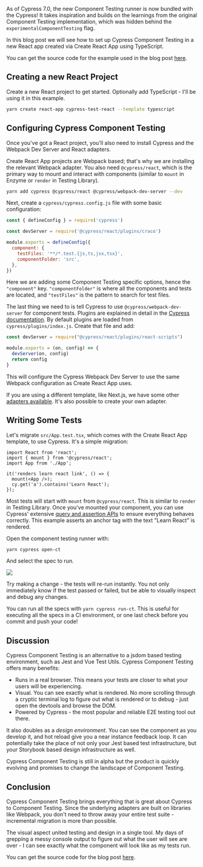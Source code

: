 As of Cypress 7.0, the new Component Testing runner is now bundled with the Cypress! It takes inspiration and builds on the learnings from the original Component Testing implementation, which was hidden behind the `experimentalComponentTesting` flag.

In this blog post we will see how to set up Cypress Component Testing in a new React app created via Create React App using TypeScript.

You can get the source code for the example used in the blog post [here](https://github.com/lmiller1990/cypress-react-template).

## Creating a new React Project

Create a new React project to get started. Optionally add TypeScript - I'll be using it in this example.

```sh
yarn create react-app cypress-test-react --template typescript
```

## Configuring Cypress Component Testing

Once you've got a React project, you'll also need to install Cypress and the Webpack Dev Server and React adapters.

Create React App projects are Webpack based; that's why we are installing the relevant Webpack adapter. You also need `@cypress/react`, which is the primary way to mount and interact with components (similar to `mount` in Enzyme or `render` in Testing Library).

```sh
yarn add cypress @cypress/react @cypress/webpack-dev-server --dev
```

Next, create a `cypress/cypress.config.js` file with some basic configuration:

```js
const { defineConfig } = require('cypress')

const devServer = require('@cypress/react/plugins/craco')

module.exports = defineConfig({
  component: {
    testFiles: '**/*.test.{js,ts,jsx,tsx}',
    componentFolder: 'src',
  },
})
```

Here we are adding some Component Testing specific options, hence the `"component"` key. `"componentFolder"` is where all the components and tests are located, and `"testFiles"` is the pattern to search for test files.

The last thing we need to is tell Cypress to use `@cypress/webpack-dev-server` for component tests. Plugins are explained in detail in the [Cypress documentation](https://docs.cypress.io/guides/tooling/plugins-guide#Installing-plugins). By default plugins are loaded from `cypress/plugins/index.js`. Create that file and add:

```js
const devServer = require("@cypress/react/plugins/react-scripts")

module.exports = (on, config) => {
  devServer(on, config)
  return config
}
```


This will configure the Cypress Webpack Dev Server to use the same Webpack configuration as Create React App uses.

If you are using a different template, like Next.js, we have some other [adapters available](https://github.com/cypress-io/cypress/tree/develop/npm/react/plugins). It's also possible to create your own adapter.

## Writing Some Tests

Let's migrate `src/App.test.tsx`, which comes with the Create React App template, to use Cypress. It's a simple migration:

```tsx
import React from 'react';
import { mount } from '@cypress/react';
import App from './App';

it('renders learn react link', () => {
  mount(<App />);
  cy.get('a').contains('Learn React');
});
```

Most tests will start with `mount` from `@cypress/react`. This is similar to `render` in Testing Library. Once you've mounted your component, you can use Cypress' extensive [query and assertion APIs](https://docs.cypress.io/api/table-of-contents) to ensure everything behaves correctly. This example asserts an anchor tag with the text "Learn React" is rendered.

Open the component testing runner with:

```sh
yarn cypress open-ct
```

And select the spec to run.

![](https://raw.githubusercontent.com/lmiller1990/cypress-react-template/master/cy-react.png)

Try making a change - the tests will re-run instantly. You not only immediately know if the test passed or failed, but be able to visually inspect and debug any changes.

You can run all the specs with `yarn cypress run-ct`. This is useful for executing all the specs in a CI environment, or one last check before you commit and push your code!

## Discussion

Cypress Component Testing is an alternative to a jsdom based testing environment, such as Jest and Vue Test Utils. Cypress Component Testing offers many benefits:

- Runs in a real browser. This means your tests are closer to what your users will be experiencing.
- Visual. You can see exactly what is rendered. No more scrolling through a cryptic terminal log to figure out what is rendered or to debug - just open the devtools and browse the DOM.
- Powered by Cypress - the most popular and reliable E2E testing tool out there.

It also doubles as a *design environment*. You can see the component as you develop it, and hot reload give you a near instance feedback loop. It can potentially take the place of not only your Jest based test infrastructure, but your Storybook based design infrastructure as well. 

Cypress Component Testing is still in alpha but the product is quickly evolving and promises to change the landscape of Component Testing.

## Conclusion

Cypress Component Testing brings everything that is great about Cypress to Component Testing. Since the underlying adapters are built on libraries like Webpack, you don't need to throw away your entire test suite - incremental migration is more than possible. 

The visual aspect united testing and design in a single tool. My days of grepping a messy console output to figure out what the user will see are over - I can see exactly what the component will look like as my tests run.

You can get the source code for the blog post [here](https://github.com/lmiller1990/cypress-react-template).

